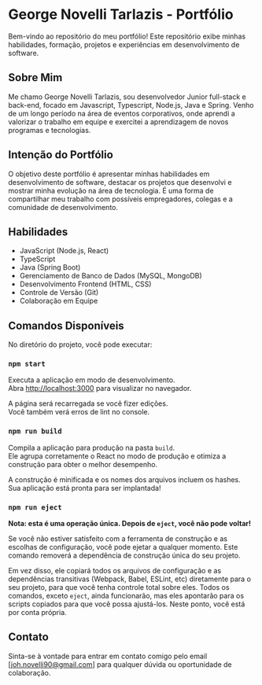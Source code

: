 # George Novelli Tarlazis - Portfólio

Bem-vindo ao repositório do meu portfólio! Este repositório exibe minhas habilidades, formação, projetos e experiências em desenvolvimento de software.
## Sobre Mim

Me chamo George Novelli Tarlazis, sou desenvolvedor Junior full-stack e back-end, focado em Javascript, Typescript, Node.js, Java e Spring. Venho de um longo período na área de eventos corporativos, onde aprendi a valorizar o trabalho em equipe e exercitei a aprendizagem de novos programas e tecnologias.

## Intenção do Portfólio

O objetivo deste portfólio é apresentar minhas habilidades em desenvolvimento de software, destacar os projetos que desenvolvi e mostrar minha evolução na área de tecnologia. É uma forma de compartilhar meu trabalho com possíveis empregadores, colegas e a comunidade de desenvolvimento.

## Habilidades

- JavaScript (Node.js, React)
- TypeScript
- Java (Spring Boot)
- Gerenciamento de Banco de Dados (MySQL, MongoDB)
- Desenvolvimento Frontend (HTML, CSS)
- Controle de Versão (Git)
- Colaboração em Equipe

## Comandos Disponíveis

No diretório do projeto, você pode executar:

### `npm start`

Executa a aplicação em modo de desenvolvimento.\
Abra [http://localhost:3000](http://localhost:3000) para visualizar no navegador.

A página será recarregada se você fizer edições.\
Você também verá erros de lint no console.


### `npm run build`

Compila a aplicação para produção na pasta `build`.\
Ele agrupa corretamente o React no modo de produção e otimiza a construção para obter o melhor desempenho.

A construção é minificada e os nomes dos arquivos incluem os hashes.\
Sua aplicação está pronta para ser implantada!

### `npm run eject`

**Nota: esta é uma operação única. Depois de `eject`, você não pode voltar!**

Se você não estiver satisfeito com a ferramenta de construção e as escolhas de configuração, você pode ejetar a qualquer momento. Este comando removerá a dependência de construção única do seu projeto.

Em vez disso, ele copiará todos os arquivos de configuração e as dependências transitivas (Webpack, Babel, ESLint, etc) diretamente para o seu projeto, para que você tenha controle total sobre eles. Todos os comandos, exceto `eject`, ainda funcionarão, mas eles apontarão para os scripts copiados para que você possa ajustá-los. Neste ponto, você está por conta própria.

## Contato

Sinta-se à vontade para entrar em contato comigo pelo email [joh.novelli90@gmail.com] para qualquer dúvida ou oportunidade de colaboração.
